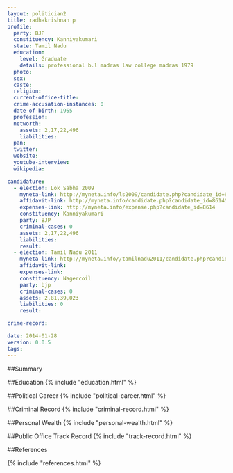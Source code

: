 ```yaml
---
layout: politician2
title: radhakrishnan p
profile: 
  party: BJP
  constituency: Kanniyakumari
  state: Tamil Nadu
  education: 
    level: Graduate
    details: professional b.l madras law college madras 1979
  photo: 
  sex: 
  caste: 
  religion: 
  current-office-title: 
  crime-accusation-instances: 0
  date-of-birth: 1955
  profession: 
  networth: 
    assets: 2,17,22,496
    liabilities: 
  pan: 
  twitter: 
  website: 
  youtube-interview: 
  wikipedia: 

candidature: 
  - election: Lok Sabha 2009
    myneta-link: http://myneta.info/ls2009/candidate.php?candidate_id=8614
    affidavit-link: http://myneta.info/candidate.php?candidate_id=8614&scan=original
    expenses-link: http://myneta.info/expense.php?candidate_id=8614
    constituency: Kanniyakumari 
    party: BJP
    criminal-cases: 0
    assets: 2,17,22,496
    liabilities: 
    result:  
  - election: Tamil Nadu 2011
    myneta-link: http://myneta.info//tamilnadu2011/candidate.php?candidate_id=411
    affidavit-link: 
    expenses-link: 
    constituency: Nagercoil 
    party: bjp
    criminal-cases: 0
    assets: 2,81,39,023
    liabilities: 0
    result:  

crime-record: 

date: 2014-01-28
version: 0.0.5
tags: 
---
```

##Summary


##Education
{% include "education.html" %}


##Political Career
{% include "political-career.html" %}


##Criminal Record
{% include "criminal-record.html" %}


##Personal Wealth
{% include "personal-wealth.html" %}


##Public Office Track Record
{% include "track-record.html" %}


##References


{% include "references.html" %}